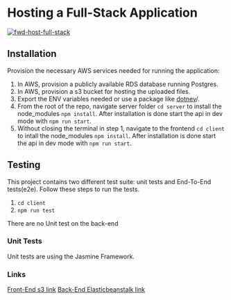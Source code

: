 # Hosting a Full-Stack Application

[![fwd-host-full-stack](https://circleci.com/gh/safwat-fathi/fwd-host-full-stack.svg?style=shield)](https://app.circleci.com/pipelines/github/safwat-fathi/fwd-host-full-stack)

## Installation

Provision the necessary AWS services needed for running the application:

1. In AWS, provision a publicly available RDS database running Postgres. <Place holder for link to classroom article>
1. In AWS, provision a s3 bucket for hosting the uploaded files. <Place holder for tlink to classroom article>
1. Export the ENV variables needed or use a package like [dotnev](https://www.npmjs.com/package/dotenv)/.
1. From the root of the repo, navigate server folder `cd server` to install the node_modules `npm install`. After installation is done start the api in dev mode with `npm run start`.
1. Without closing the terminal in step 1, navigate to the frontend `cd client` to intall the node_modules `npm install`. After installation is done start the api in dev mode with `npm run start`.

## Testing

This project contains two different test suite: unit tests and End-To-End tests(e2e). Follow these steps to run the tests.

1. `cd client`
1. `npm run test`

There are no Unit test on the back-end

### Unit Tests

Unit tests are using the Jasmine Framework.

### Links

[Front-End s3 link](https://fwd-full-stack-client.s3.us-west-2.amazonaws.com/index.html)
[Back-End Elasticbeanstalk link](develop.eba-7k5tfh3w.us-west-2.elasticbeanstalk.com/api)

